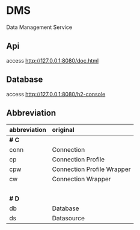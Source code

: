 # DMS

Data Management Service


## Api

access http://127.0.0.1:8080/doc.html


## Database

access http://127.0.0.1:8080/h2-console

## Abbreviation

abbreviation | original
:--- | :---
**# C** |
conn | Connection
cp | Connection Profile
cpw | Connection Profile Wrapper
cw | Connection Wrapper
&nbsp;| 
**# D** |
db | Database
ds | Datasource